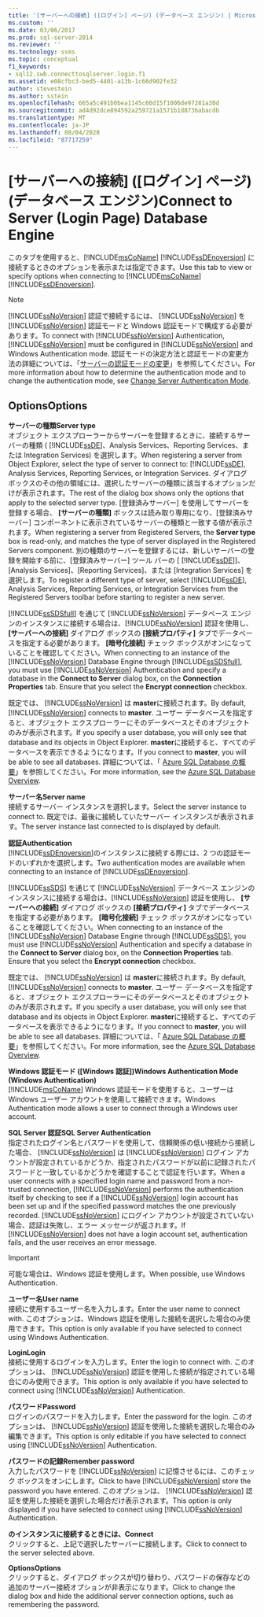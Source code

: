 ```yaml
---
title: '[サーバーへの接続] ([ログイン] ページ) (データベース エンジン) | Microsoft Docs'
ms.custom: ''
ms.date: 03/06/2017
ms.prod: sql-server-2014
ms.reviewer: ''
ms.technology: ssms
ms.topic: conceptual
f1_keywords:
- sql12.swb.connecttosqlserver.login.f1
ms.assetid: e08cfbc3-bed5-4401-a13b-1c66d902fe32
author: stevestein
ms.author: sstein
ms.openlocfilehash: 665a5c491b0bea1145c60d15f1006de97281a30d
ms.sourcegitcommit: ad4d92dce894592a259721a1571b1d8736abacdb
ms.translationtype: MT
ms.contentlocale: ja-JP
ms.lasthandoff: 08/04/2020
ms.locfileid: "87717259"
---
```

# <a name="connect-to-server-login-page-database-engine"></a><span data-ttu-id="44650-102">[サーバーへの接続] ([ログイン] ページ) (データベース エンジン)</span><span class="sxs-lookup"><span data-stu-id="44650-102">Connect to Server (Login Page) Database Engine</span></span>
  <span data-ttu-id="44650-103">このタブを使用すると、[!INCLUDE[msCoName](../../includes/msconame-md.md)] [!INCLUDE[ssDEnoversion](../../includes/ssdenoversion-md.md)] に接続するときのオプションを表示または指定できます。</span><span class="sxs-lookup"><span data-stu-id="44650-103">Use this tab to view or specify options when connecting to [!INCLUDE[msCoName](../../includes/msconame-md.md)] [!INCLUDE[ssDEnoversion](../../includes/ssdenoversion-md.md)].</span></span>  
  
> [!NOTE]  
>  <span data-ttu-id="44650-104">[!INCLUDE[ssNoVersion](../../includes/ssnoversion-md.md)] 認証で接続するには、 [!INCLUDE[ssNoVersion](../../includes/ssnoversion-md.md)] を [!INCLUDE[ssNoVersion](../../includes/ssnoversion-md.md)] 認証モードと Windows 認証モードで構成する必要があります。</span><span class="sxs-lookup"><span data-stu-id="44650-104">To connect with [!INCLUDE[ssNoVersion](../../includes/ssnoversion-md.md)] Authentication, [!INCLUDE[ssNoVersion](../../includes/ssnoversion-md.md)] must be configured in [!INCLUDE[ssNoVersion](../../includes/ssnoversion-md.md)] and Windows Authentication mode.</span></span> <span data-ttu-id="44650-105">認証モードの決定方法と認証モードの変更方法の詳細については、「[サーバーの認証モードの変更](../../database-engine/configure-windows/change-server-authentication-mode.md)」を参照してください。</span><span class="sxs-lookup"><span data-stu-id="44650-105">For more information about how to determine the authentication mode and to change the authentication mode, see [Change Server Authentication Mode](../../database-engine/configure-windows/change-server-authentication-mode.md).</span></span>  
  
## <a name="options"></a><span data-ttu-id="44650-106">Options</span><span class="sxs-lookup"><span data-stu-id="44650-106">Options</span></span>  
 <span data-ttu-id="44650-107">**サーバーの種類**</span><span class="sxs-lookup"><span data-stu-id="44650-107">**Server type**</span></span>  
 <span data-ttu-id="44650-108">オブジェクト エクスプローラーからサーバーを登録するときに、接続するサーバーの種類 ( [!INCLUDE[ssDE](../../includes/ssde-md.md)]、Analysis Services、Reporting Services、または Integration Services) を選択します。</span><span class="sxs-lookup"><span data-stu-id="44650-108">When registering a server from Object Explorer, select the type of server to connect to: [!INCLUDE[ssDE](../../includes/ssde-md.md)], Analysis Services, Reporting Services, or Integration Services.</span></span> <span data-ttu-id="44650-109">ダイアログ ボックスのその他の領域には、選択したサーバーの種類に該当するオプションだけが表示されます。</span><span class="sxs-lookup"><span data-stu-id="44650-109">The rest of the dialog box shows only the options that apply to the selected server type.</span></span> <span data-ttu-id="44650-110">[登録済みサーバー] を使用してサーバーを登録する場合、 **[サーバーの種類]** ボックスは読み取り専用になり、[登録済みサーバー] コンポーネントに表示されているサーバーの種類と一致する値が表示されます。</span><span class="sxs-lookup"><span data-stu-id="44650-110">When registering a server from Registered Servers, the **Server type** box is read-only, and matches the type of server displayed in the Registered Servers component.</span></span> <span data-ttu-id="44650-111">別の種類のサーバーを登録するには、新しいサーバーの登録を開始する前に、[登録済みサーバー] ツール バーの [ [!INCLUDE[ssDE](../../includes/ssde-md.md)]]、[Analysis Services]、[Reporting Services]、または [Integration Services] を選択します。</span><span class="sxs-lookup"><span data-stu-id="44650-111">To register a different type of server, select [!INCLUDE[ssDE](../../includes/ssde-md.md)], Analysis Services, Reporting Services, or Integration Services from the Registered Servers toolbar before starting to register a new server.</span></span>  
  
 <span data-ttu-id="44650-112">[!INCLUDE[ssSDSfull](../../includes/sssdsfull-md.md)] を通じて [!INCLUDE[ssNoVersion](../../includes/ssnoversion-md.md)] データベース エンジンのインスタンスに接続する場合は、[!INCLUDE[ssNoVersion](../../includes/ssnoversion-md.md)] 認証を使用し、 **[サーバーへの接続]** ダイアログ ボックスの **[接続プロパティ]** タブでデータベースを指定する必要があります。 **[暗号化接続]** チェック ボックスがオンになっていることを確認してください。</span><span class="sxs-lookup"><span data-stu-id="44650-112">When connecting to an instance of the [!INCLUDE[ssNoVersion](../../includes/ssnoversion-md.md)] Database Engine through [!INCLUDE[ssSDSfull](../../includes/sssdsfull-md.md)], you must use [!INCLUDE[ssNoVersion](../../includes/ssnoversion-md.md)] Authentication and specify a database in the **Connect to Server** dialog box, on the **Connection Properties** tab. Ensure that you select the **Encrypt connection** checkbox.</span></span>  
  
 <span data-ttu-id="44650-113">既定では、 [!INCLUDE[ssNoVersion](../../includes/ssnoversion-md.md)] は **master**に接続されます。</span><span class="sxs-lookup"><span data-stu-id="44650-113">By default, [!INCLUDE[ssNoVersion](../../includes/ssnoversion-md.md)] connects to **master**.</span></span> <span data-ttu-id="44650-114">ユーザー データベースを指定すると、オブジェクト エクスプローラーにそのデータベースとそのオブジェクトのみが表示されます。</span><span class="sxs-lookup"><span data-stu-id="44650-114">If you specify a user database, you will only see that database and its objects in Object Explorer.</span></span> <span data-ttu-id="44650-115">**master**に接続すると、すべてのデータベースを表示できるようになります。</span><span class="sxs-lookup"><span data-stu-id="44650-115">If you connect to **master**, you will be able to see all databases.</span></span> <span data-ttu-id="44650-116">詳細については、「 [Azure SQL Database の概要](/azure/sql-database/sql-database-technical-overview)」を参照してください。</span><span class="sxs-lookup"><span data-stu-id="44650-116">For more information, see the [Azure SQL Database Overview](/azure/sql-database/sql-database-technical-overview).</span></span>  
  
 <span data-ttu-id="44650-117">**サーバー名**</span><span class="sxs-lookup"><span data-stu-id="44650-117">**Server name**</span></span>  
 <span data-ttu-id="44650-118">接続するサーバー インスタンスを選択します。</span><span class="sxs-lookup"><span data-stu-id="44650-118">Select the server instance to connect to.</span></span> <span data-ttu-id="44650-119">既定では、最後に接続していたサーバー インスタンスが表示されます。</span><span class="sxs-lookup"><span data-stu-id="44650-119">The server instance last connected to is displayed by default.</span></span>  
  
 <span data-ttu-id="44650-120">**認証**</span><span class="sxs-lookup"><span data-stu-id="44650-120">**Authentication**</span></span>  
 <span data-ttu-id="44650-121">[!INCLUDE[ssDEnoversion](../../includes/ssdenoversion-md.md)]のインスタンスに接続する際には、2 つの認証モードのいずれかを選択します。</span><span class="sxs-lookup"><span data-stu-id="44650-121">Two authentication modes are available when connecting to an instance of [!INCLUDE[ssDEnoversion](../../includes/ssdenoversion-md.md)].</span></span>  
  
 <span data-ttu-id="44650-122">[!INCLUDE[ssSDS](../../includes/sssds-md.md)] を通じて [!INCLUDE[ssNoVersion](../../includes/ssnoversion-md.md)] データベース エンジンのインスタンスに接続する場合は、[!INCLUDE[ssNoVersion](../../includes/ssnoversion-md.md)] 認証を使用し、 **[サーバーへの接続]** ダイアログ ボックスの **[接続プロパティ]** タブでデータベースを指定する必要があります。 **[暗号化接続]** チェック ボックスがオンになっていることを確認してください。</span><span class="sxs-lookup"><span data-stu-id="44650-122">When connecting to an instance of the [!INCLUDE[ssNoVersion](../../includes/ssnoversion-md.md)] Database Engine through [!INCLUDE[ssSDS](../../includes/sssds-md.md)], you must use [!INCLUDE[ssNoVersion](../../includes/ssnoversion-md.md)] Authentication and specify a database in the **Connect to Server** dialog box, on the **Connection Properties** tab. Ensure that you select the **Encrypt connection** checkbox.</span></span>  
  
 <span data-ttu-id="44650-123">既定では、 [!INCLUDE[ssNoVersion](../../includes/ssnoversion-md.md)] は **master**に接続されます。</span><span class="sxs-lookup"><span data-stu-id="44650-123">By default, [!INCLUDE[ssNoVersion](../../includes/ssnoversion-md.md)] connects to **master**.</span></span> <span data-ttu-id="44650-124">ユーザー データベースを指定すると、オブジェクト エクスプローラーにそのデータベースとそのオブジェクトのみが表示されます。</span><span class="sxs-lookup"><span data-stu-id="44650-124">If you specify a user database, you will only see that database and its objects in Object Explorer.</span></span> <span data-ttu-id="44650-125">**master**に接続すると、すべてのデータベースを表示できるようになります。</span><span class="sxs-lookup"><span data-stu-id="44650-125">If you connect to **master**, you will be able to see all databases.</span></span> <span data-ttu-id="44650-126">詳細については、「 [Azure SQL Database の概要](/azure/sql-database/sql-database-technical-overview)」を参照してください。</span><span class="sxs-lookup"><span data-stu-id="44650-126">For more information, see the [Azure SQL Database Overview](/azure/sql-database/sql-database-technical-overview).</span></span>  
  
 <span data-ttu-id="44650-127">**Windows 認証モード ([Windows 認証])**</span><span class="sxs-lookup"><span data-stu-id="44650-127">**Windows Authentication Mode (Windows Authentication)**</span></span>  
 [!INCLUDE[msCoName](../../includes/msconame-md.md)] <span data-ttu-id="44650-128">Windows 認証モードを使用すると、ユーザーは Windows ユーザー アカウントを使用して接続できます。</span><span class="sxs-lookup"><span data-stu-id="44650-128">Windows Authentication mode allows a user to connect through a Windows user account.</span></span>  
  
 <span data-ttu-id="44650-129">**SQL Server 認証**</span><span class="sxs-lookup"><span data-stu-id="44650-129">**SQL Server Authentication**</span></span>  
 <span data-ttu-id="44650-130">指定されたログイン名とパスワードを使用して、信頼関係の低い接続から接続した場合、 [!INCLUDE[ssNoVersion](../../includes/ssnoversion-md.md)] は [!INCLUDE[ssNoVersion](../../includes/ssnoversion-md.md)] ログイン アカウントが設定されているかどうか、指定されたパスワードが以前に記録されたパスワードと一致しているかどうかを確認することで認証を行います。</span><span class="sxs-lookup"><span data-stu-id="44650-130">When a user connects with a specified login name and password from a non-trusted connection, [!INCLUDE[ssNoVersion](../../includes/ssnoversion-md.md)] performs the authentication itself by checking to see if a [!INCLUDE[ssNoVersion](../../includes/ssnoversion-md.md)] login account has been set up and if the specified password matches the one previously recorded.</span></span> <span data-ttu-id="44650-131">[!INCLUDE[ssNoVersion](../../includes/ssnoversion-md.md)] にログイン アカウントが設定されていない場合、認証は失敗し、エラー メッセージが返されます。</span><span class="sxs-lookup"><span data-stu-id="44650-131">If [!INCLUDE[ssNoVersion](../../includes/ssnoversion-md.md)] does not have a login account set, authentication fails, and the user receives an error message.</span></span>  
  
> [!IMPORTANT]  
>  <span data-ttu-id="44650-132">可能な場合は、Windows 認証を使用します。</span><span class="sxs-lookup"><span data-stu-id="44650-132">When possible, use Windows Authentication.</span></span>  
  
 <span data-ttu-id="44650-133">**ユーザー名**</span><span class="sxs-lookup"><span data-stu-id="44650-133">**User name**</span></span>  
 <span data-ttu-id="44650-134">接続に使用するユーザー名を入力します。</span><span class="sxs-lookup"><span data-stu-id="44650-134">Enter the user name to connect with.</span></span> <span data-ttu-id="44650-135">このオプションは、Windows 認証を使用した接続を選択した場合のみ使用できます。</span><span class="sxs-lookup"><span data-stu-id="44650-135">This option is only available if you have selected to connect using Windows Authentication.</span></span>  
  
 <span data-ttu-id="44650-136">**Login**</span><span class="sxs-lookup"><span data-stu-id="44650-136">**Login**</span></span>  
 <span data-ttu-id="44650-137">接続に使用するログインを入力します。</span><span class="sxs-lookup"><span data-stu-id="44650-137">Enter the login to connect with.</span></span> <span data-ttu-id="44650-138">このオプションは、 [!INCLUDE[ssNoVersion](../../includes/ssnoversion-md.md)] 認証を使用した接続が指定されている場合にのみ使用できます。</span><span class="sxs-lookup"><span data-stu-id="44650-138">This option is only available if you have selected to connect using [!INCLUDE[ssNoVersion](../../includes/ssnoversion-md.md)] Authentication.</span></span>  
  
 <span data-ttu-id="44650-139">**パスワード**</span><span class="sxs-lookup"><span data-stu-id="44650-139">**Password**</span></span>  
 <span data-ttu-id="44650-140">ログインのパスワードを入力します。</span><span class="sxs-lookup"><span data-stu-id="44650-140">Enter the password for the login.</span></span> <span data-ttu-id="44650-141">このオプションは、 [!INCLUDE[ssNoVersion](../../includes/ssnoversion-md.md)] 認証を使用した接続を選択した場合のみ編集できます。</span><span class="sxs-lookup"><span data-stu-id="44650-141">This option is only editable if you have selected to connect using [!INCLUDE[ssNoVersion](../../includes/ssnoversion-md.md)] Authentication.</span></span>  
  
 <span data-ttu-id="44650-142">**パスワードの記録**</span><span class="sxs-lookup"><span data-stu-id="44650-142">**Remember password**</span></span>  
 <span data-ttu-id="44650-143">入力したパスワードを [!INCLUDE[ssNoVersion](../../includes/ssnoversion-md.md)] に記憶させるには、このチェック ボックスをオンにします。</span><span class="sxs-lookup"><span data-stu-id="44650-143">Click to have [!INCLUDE[ssNoVersion](../../includes/ssnoversion-md.md)] store the password you have entered.</span></span> <span data-ttu-id="44650-144">このオプションは、 [!INCLUDE[ssNoVersion](../../includes/ssnoversion-md.md)] 認証を使用した接続を選択した場合だけ表示されます。</span><span class="sxs-lookup"><span data-stu-id="44650-144">This option is only displayed if you have selected to connect using [!INCLUDE[ssNoVersion](../../includes/ssnoversion-md.md)] Authentication.</span></span>  
  
 <span data-ttu-id="44650-145">**のインスタンスに接続するときには、**</span><span class="sxs-lookup"><span data-stu-id="44650-145">**Connect**</span></span>  
 <span data-ttu-id="44650-146">クリックすると、上記で選択したサーバーに接続します。</span><span class="sxs-lookup"><span data-stu-id="44650-146">Click to connect to the server selected above.</span></span>  
  
 <span data-ttu-id="44650-147">**Options**</span><span class="sxs-lookup"><span data-stu-id="44650-147">**Options**</span></span>  
 <span data-ttu-id="44650-148">クリックすると、ダイアログ ボックスが切り替わり、パスワードの保存などの追加のサーバー接続オプションが非表示になります。</span><span class="sxs-lookup"><span data-stu-id="44650-148">Click to change the dialog box and hide the additional server connection options, such as remembering the password.</span></span>  
  
  
